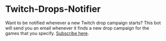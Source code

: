 # Twitch-Drops-Notifier

Want to be notified whenever a new Twitch drop campaign starts? This bot will send you an email whenever it finds a new drop campaign for the games that you specify. [Subscribe here](https://twitch-drops-bot.uw.r.appspot.com/).
